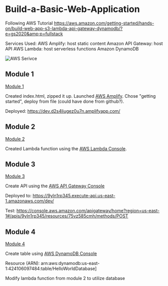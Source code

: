 # Build-a-Basic-Web-Application
Following AWS Tutorial https://aws.amazon.com/getting-started/hands-on/build-web-app-s3-lambda-api-gateway-dynamodb/?e=gs2020&amp;p=fullstack

Services Used:
AWS Amplify: host static content
Amazon API Gateway: host API 
AWS Lambda: host serverless functions
Amazon DynamoDB

![AWS Serivce](https://d1.awsstatic.com/webteam/getting_started/GSRC%202020%20updates/full-stack%20amplify%20console%20arch%20diagram%20module%205.8d82fc2a7b47b307dfcefb6fa5f364e8c24426bc.png)

## Module 1
[Module 1](https://aws.amazon.com/getting-started/hands-on/build-web-app-s3-lambda-api-gateway-dynamodb/module-one/?e=gs2020&p=build-a-web-app-intro)

Created index.html, zipped it up.
Launched [AWS Amplify](https://aws.amazon.com/amplify/console/).  Chose "getting started", deploy from file (could have done from github?).

Deployed: https://dev.d2s4liugez0u7n.amplifyapp.com/

## Module 2
[Module 2](https://aws.amazon.com/getting-started/hands-on/build-web-app-s3-lambda-api-gateway-dynamodb/module-two/?e=gs2020&p=build-a-web-app-one)

Created Lambda function using the [AWS Lambda Console](https://console.aws.amazon.com/lambda/).

## Module 3
[Module 3](https://aws.amazon.com/getting-started/hands-on/build-web-app-s3-lambda-api-gateway-dynamodb/module-three/?e=gs2020&p=build-a-web-app-two)

Create API using the [AWS API Gateway Console](https://console.aws.amazon.com/apigateway/)

Deployed to: https://9yln1rp345.execute-api.us-east-1.amazonaws.com/dev/

Test: https://console.aws.amazon.com/apigateway/home?region=us-east-1#/apis/9yln1rp345/resources/75vz585cmh/methods/POST

## Module 4
[Module 4](https://aws.amazon.com/getting-started/hands-on/build-web-app-s3-lambda-api-gateway-dynamodb/module-four/)

Create table using [AWS DynamoDB Console](https://console.aws.amazon.com/dynamodb/home)

Resource (ARN): arn:aws:dynamodb:us-east-1:424106097484:table/HelloWorldDatabase]

Modify lambda function from module 2 to utilize database

